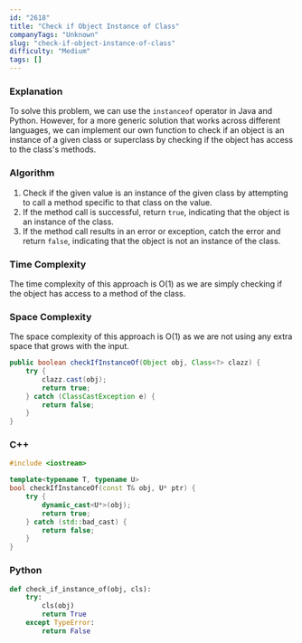 ```yaml
---
id: "2618"
title: "Check if Object Instance of Class"
companyTags: "Unknown"
slug: "check-if-object-instance-of-class"
difficulty: "Medium"
tags: []
---
```


### Explanation
To solve this problem, we can use the `instanceof` operator in Java and Python. However, for a more generic solution that works across different languages, we can implement our own function to check if an object is an instance of a given class or superclass by checking if the object has access to the class's methods.

### Algorithm
1. Check if the given value is an instance of the given class by attempting to call a method specific to that class on the value.
2. If the method call is successful, return `true`, indicating that the object is an instance of the class.
3. If the method call results in an error or exception, catch the error and return `false`, indicating that the object is not an instance of the class.

### Time Complexity
The time complexity of this approach is O(1) as we are simply checking if the object has access to a method of the class.

### Space Complexity
The space complexity of this approach is O(1) as we are not using any extra space that grows with the input.

```java
public boolean checkIfInstanceOf(Object obj, Class<?> clazz) {
    try {
        clazz.cast(obj);
        return true;
    } catch (ClassCastException e) {
        return false;
    }
}
```

### C++
```cpp
#include <iostream>

template<typename T, typename U>
bool checkIfInstanceOf(const T& obj, U* ptr) {
    try {
        dynamic_cast<U*>(obj);
        return true;
    } catch (std::bad_cast) {
        return false;
    }
}
```

### Python
```python
def check_if_instance_of(obj, cls):
    try:
        cls(obj)
        return True
    except TypeError:
        return False
```